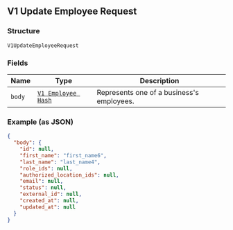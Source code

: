 ## V1 Update Employee Request

### Structure

`V1UpdateEmployeeRequest`

### Fields

| Name | Type | Description |
|  --- | --- | --- |
| `body` | [`V1 Employee Hash`]($m/V1Employee) | Represents one of a business's employees. |

### Example (as JSON)

```json
{
  "body": {
    "id": null,
    "first_name": "first_name6",
    "last_name": "last_name4",
    "role_ids": null,
    "authorized_location_ids": null,
    "email": null,
    "status": null,
    "external_id": null,
    "created_at": null,
    "updated_at": null
  }
}
```

